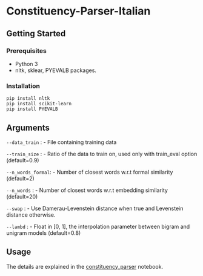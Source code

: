 # Constituency-Parser-Italian


## Getting Started

### Prerequisites

- Python 3
- nltk, sklear, PYEVALB packages.

### Installation

```
pip install nltk
pip install scikit-learn
pip install PYEVALB
```

## Arguments

```--data_train```    : - File containing training data 

```--train_size```    : - Ratio of the data to train on, used only with train_eval option (default=0.9)

```--n_words_formal```: - Number of closest words w.r.t formal similarity (default=2)

```--n_words```       : - Number of closest words w.r.t embedding similarity (default=20)

```--swap```          : - Use Damerau-Levenstein distance when true and Levenstein distance otherwise.

```--lambd```         : - Float in \[0, 1\], the interpolation parameter between bigram and unigram models (default=0.8)

## Usage

The details are explained in the [constituency_parser](https://github.com/LeonardRanaldi/Constituency-Parser-Italian/blob/main/constituency_parser.ipynb) notebook.









